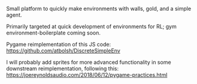 Small platform to quickly make environments with walls, gold, and a simple agent.

Primarily targeted at quick development of environments for RL; gym environment-boilerplate 
coming soon.

Pygame reimplementation of this JS code: https://github.com/atbolsh/DiscreteSimpleEnv


I will probably add sprites for more advanced functionality in some downstream reimplementation, following this: https://joereynoldsaudio.com/2018/06/12/pygame-practices.html

